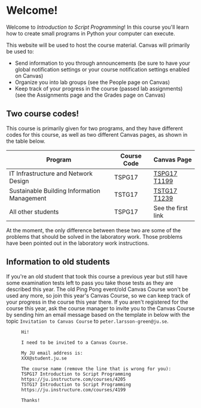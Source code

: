 <SetTitle title="Introduction to Script Programming 2021" />

# Welcome!
Welcome to *Introduction to Script Programming*! In this course you'll learn how to create small programs in Python your computer can execute.

This website will be used to host the course material. Canvas will primarily be used to:

* Send information to you through announcements (be sure to have your global notification settings or your course notification settings enabled on Canvas)
* Organize you into lab groups (see the People page on Canvas)
* Keep track of your progress in the course (passed lab assignments) (see the Assignments page and the Grades page on Canvas)

## Two course codes!
This course is primarily given for two programs, and they have different codes for this course, as well as two different Canvas pages, as shown in the table below.

| Program                                     | Course Code | Canvas Page                                             |
|---------------------------------------------|-------------|---------------------------------------------------------|
| IT Infrastructure and Network Design        | TSPG17      | [TSPG17 T1199](https://ju.instructure.com/courses/4205) |
| Sustainable Building Information Management | TSTG17      | [TSTG17 T1239](https://ju.instructure.com/courses/4199) |
| All other students                          | TSPG17      | See the first link                                      |

At the moment, the only difference between these two are some of the problems that should be solved in the laboratory work. Those problems have been pointed out in the laboratory work instructions.

## Information to old students
If you're an old student that took this course a previous year but still have some examination tests left to pass you take those tests as they are described this year. The old Ping Pong event/old Canvas Course won't be used any more, so join this year's Canvas Course, so we can keep track of your progress in the course this year there. If you aren't registered for the course this year, ask the course manager to invite you to the Canvas Course by sending him an email message based on the template in <FigureNumber /> below with the topic `Invitation to Canvas Course` to `peter.larsson-green@ju.se`.

<Figure caption="Template for email message to be invited to a Canvas Course. Replace XXX with your own value, and only keep the course you want to be invited to.">

```
Hi!

I need to be invited to a Canvas Course.

My JU email address is:
XXX@student.ju.se

The course name (remove the line that is wrong for you):
TSPG17 Introduction to Script Programming https://ju.instructure.com/courses/4205
TSTG17 Introduction to Script Programming https://ju.instructure.com/courses/4199

Thanks!
```

</Figure>